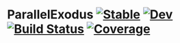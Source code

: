# ParallelExodus [![Stable](https://img.shields.io/badge/docs-stable-blue.svg)](https://cmhamel.github.io/ParallelExodus.jl/stable/) [![Dev](https://img.shields.io/badge/docs-dev-blue.svg)](https://cmhamel.github.io/ParallelExodus.jl/dev/) [![Build Status](https://github.com/cmhamel/ParallelExodus.jl/actions/workflows/CI.yml/badge.svg?branch=main)](https://github.com/cmhamel/ParallelExodus.jl/actions/workflows/CI.yml?query=branch%3Amain) [![Coverage](https://codecov.io/gh/cmhamel/ParallelExodus.jl/branch/main/graph/badge.svg)](https://codecov.io/gh/cmhamel/ParallelExodus.jl)
